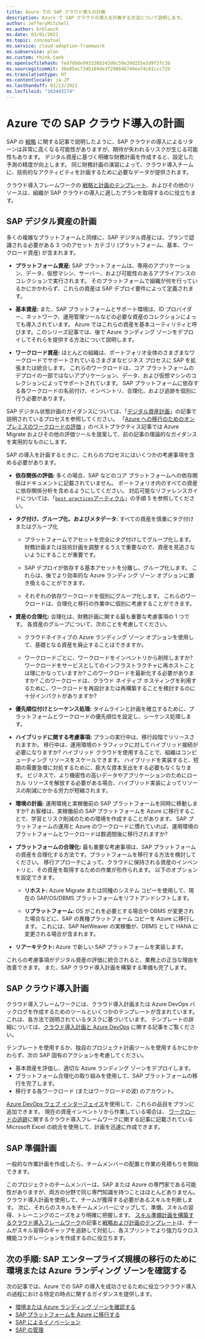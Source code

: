 ```yaml
---
title: Azure での SAP クラウド導入の計画
description: Azure で SAP クラウドの導入を計画する方法について説明します。
author: JefferyMitchell
ms.author: brblanch
ms.date: 03/01/2021
ms.topic: conceptual
ms.service: cloud-adoption-framework
ms.subservice: plan
ms.custom: think-tank
ms.openlocfilehash: fed7db6e993326b242d6c59e39d255e1d9f2fc3b
ms.sourcegitcommit: 36e85ac734b184de3f29884b744ea74c81ccc72b
ms.translationtype: HT
ms.contentlocale: ja-JP
ms.lasthandoff: 03/13/2021
ms.locfileid: "103443174"
---
```

# <a name="plan-for-sap-cloud-adoption-in-azure"></a>Azure での SAP クラウド導入の計画

SAP の [戦略](./strategy.md) に関する記事で説明したように、SAP クラウドの導入によるリターンは非常に高くなる可能性がありますが、期待が失われるリスクが生じる可能性もあります。 デジタル資産に基づく明確な財務計画を作成すると、設定した予測の精度が向上します。 同じ財務計画の演習によって、クラウド導入チームに、技術的なアクティビティを計画するために必要なデータが提供されます。

クラウド導入フレームワークの [戦略と計画のテンプレート](https://raw.githubusercontent.com/microsoft/CloudAdoptionFramework/master/plan/cloud-adoption-framework-strategy-and-plan-template.docx)、およびその他のリソースは、組織が SAP クラウドの導入に適したプランを取得するのに役立ちます。

## <a name="sap-digital-estate-planning"></a>SAP デジタル資産の計画

多くの複雑なプラットフォームと同様に、SAP デジタル資産には、プランで認識される必要がある 3 つのアセット カテゴリ (プラットフォーム、基本、ワークロード資産) が含まれます。

- **プラットフォーム資産:** SAP プラットフォームは、専用のアプリケーション、データ、仮想マシン、サーバー、および可能性のあるアプライアンスのコレクションで実行されます。 そのプラットフォームで組織が何を行っているかにかかわらず、これらの資産は SAP デプロイ要件によって定義されます。

- **基本資産:** また、SAP プラットフォームとサポート環境は、ID プロバイダー、ネットワーク、運用管理ツールなどの必要な資産のコレクションによっても導入されています。 Azure ではこれらの資産を基本ユーティリティと呼びます。このシリーズ記事では、後で Azure ランディング ゾーンをデプロイしてそれらを提供する方法について説明します。

- **ワークロード資産:** ほとんどの組織は、ポートフォリオ全体のさまざまなワークロードでサポートされているさまざまなビジネス プロセスに SAP を拡張または統合します。 これらのワークロードは、コア プラットフォームのデプロイの一部ではないアプリケーション、データ、および仮想マシンのコレクションによってサポートされています。 SAP プラットフォームに依存する各ワークロードの名前付け、インベントリ、合理化、および追跡を個別に行う必要があります。

SAP デジタル状態計画のガイダンスについては、「[デジタル資産計画](../../digital-estate/inventory.md)」の記事で説明されているプロセスを参照してください。 「[Azure への移行のためのオンプレミスのワークロードの評価](../../plan/contoso-migration-assessment.md) 」のベストプラクティス記事では Azure Migrate およびその他の評価ツールを提案して、前の記事の理論的なガイダンスを実用的なものにします。

SAP の導入を計画するときに、これらのプロセスにはいくつかの考慮事項を含める必要があります。

- **依存関係の評価:** 多くの場合、SAP などのコア プラットフォームへの依存関係はドキュメントに記載されていません。 ポートフォリオ内のすべての資産に依存関係分析を含めるようにしてください。 対応可能なリファレンスガイドについては、「[`best practices`アーティクル](../../plan/contoso-migration-assessment.md#step-5-prepare-for-dependency-analysis)」の手順 5 を参照してください。

- **タグ付け、グループ化、およびメタデータ:** すべての資産を慎重にタグ付けまたはグループ化

  - プラットフォームでアセットを完全にタグ付けしてグループ化します。 財務計画または技術計画を調整するうえで重要なので、資産を見逃さないようにすることが重要です。

  - SAP デプロイが依存する基本アセットを分離し、グループ化します。 これらは、後でより効率的な Azure ランディング ゾーン オプションに置き換えることができます。

  - それぞれの依存ワークロードを個別にグループ化します。 これらのワークロードは、合理化と移行の作業中に個別に考慮することができます。

- **資産の合理化:** 合理化は、財務計画に関する最も重要な考慮事項の 1 つです。 各資産のグループについて、次のことを考慮してください。

  - クラウドネイティブの Azure ランディング ゾーン オプションを使用して、基礎となる資産を廃止することはできますか。

  - ワークロードごとに、ワークロードをインベントリから削除しますか? ワークロードをサービスとしてのインフラストラクチャに再ホストことは理にかなっていますか? このワークロードを最新化する必要がありますか? このワークロードは、クラウド ネイティブ ホスティングを利用するために、ワークロードを再設計または再構築することを検討するのに十分インパクトがありますか?

- **優先順位付けとシーケンス処理:** タイムラインと計画を確立するために、プラットフォームとワークロードの優先順位を設定し、シーケンス処理します。

- **ハイブリッドに関する考慮事項:** プランの実行中は、移行段階でリリースされますか。 移行中は、運用環境のトラフィックに対してハイブリッド接続が必要になりますか? ハイブリッド クラウドを使用することで、組織はコンピューティング リソースをスケールできます。 ハイブリッドを実装すると、短期の需要急増に対処するために、膨大な資本支出をする必要もなくなります。 ビジネスで、より機密性の高いデータやアプリケーションのためにローカル リソースを解放する必要がある場合、ハイブリッド実装によってリソースの削減にかかる労力が短縮されます。

- **環境の計画:** 運用環境と実稼働前の SAP プラットフォームを同時に移動しますか? お客様は、実稼働前の SAP プラットフォームを Azure に移行することで、学習とリスク削減のための環境を作成することがあります。 SAP プラットフォームの運用と Azure のワークロードに慣れていれば、運用環境のプラットフォームとワークロードは数週間後に移行されますか?

- **プラットフォームの合理化:** 最も重要な考慮事項は、SAP プラットフォームの資産を合理化する方法です。プラットフォームを移行する方法を検討してください。 移行アプローチによって、クラウドに保持される資産のインベントリと、その資産を取得するための作業が形作られます。 以下のオプションを設定できます。

  - **リホスト:** Azure Migrate または同種のシステム コピーを使用して、現在の SAP/OS/DBMS プラットフォームをリフトアンドシフトします。

  - **リプラットフォーム:** OS がこれを必要とする場合や DBMS が変更された場合などに、SAP の異種プラットフォーム コピーを Azure に移行します。 これには、SAP NetWeaver の実稼働が、DBMS として HANA に変更される場合が含まれます。

- **リアーキテクト:** Azure で新しい SAP プラットフォームを実装します。

これらの考慮事項がデジタル資産の評価に統合されると、業務上の正当な理由を改善できます。 また、SAP クラウド導入計画を構築する準備も完了します。

## <a name="sap-cloud-adoption-plan"></a>SAP クラウド導入計画

クラウド導入フレームワークには、クラウド導入計画または Azure DevOps バックログを作成するためのツールといくつかのテンプレートが含まれています。これは、各方法で説明されているタスクに基づいています。 テンプレートの詳細については、[クラウド導入計画と Azure DevOps](../../plan/template.md) に関する記事をご覧ください。

テンプレートを使用するか、独自のプロジェクト計画ツールを使用するかにかかわらず、次の SAP 固有のアクションを考慮してください。

- 基本資産を評価し、適切な Azure ランディング ゾーンをデプロイします。
- プラットフォーム合理化の取り組みを使用して、SAP プラットフォームの移行を完了します。
- 移行する各ワークロード (またはワークロードの波) のアカウント。

[Azure DevOps ウェブ インターフェイス](/azure/devops/project/navigation/)を使用して、これらの品目をプランに追加できます。 現在の資産インベントリから作業している場合は、 [ワークロードの追跡](../../plan/workloads.md)に関するクラウド導入フレームワークに関する記事に記載されている Microsoft Excel の統合を使用して、計画を迅速に作成できます。

## <a name="sap-readiness-plan"></a>SAP 準備計画

一般的な作業計画を作成したら、チームメンバーの配置と作業の見積もりを開始できます。

このプロジェクトのチームメンバーは、SAP または Azure の専門家である可能性がありますが、両方の分野で同じ専門知識を持つことはほとんどありません。 クラウド導入計画を使用して、チームが獲得する必要があるスキルを判断します。 次に、それらのスキルをチームメンバーにマップして、準備、スキルの習得、トレーニングのニーズをより明確に把握します。 [スキル準備計画を構築するクラウド導入フレームワーク](../../plan/adapt-roles-skills-processes.md)の記事と[戦略および計画のテンプレート](https://raw.githubusercontent.com/microsoft/CloudAdoptionFramework/master/plan/cloud-adoption-framework-strategy-and-plan-template.docx)は、チームがスキル習得のギャップを追跡して対処し、各スプリントでより強力なクロス機能コラボレーションを作成するのに役立ちます。

## <a name="next-step-review-your-environment-or-azure-landing-zone-for-an-sap-enterprise-scale-migration"></a>次の手順: SAP エンタープライズ規模の移行のために環境または Azure ランディング ゾーンを確認する

次の記事では、Azure での SAP の導入を成功させるために役立つクラウド導入の過程における特定の時点に関するガイダンスを提供します。

- [環境または Azure ランディング ゾーンを確認する](./ready.md)
- [SAP プラットフォームを Azure に移行する](./migrate.md)
- [SAP によるイノベーション](./innovate.md)
- [SAP の管理](./manage.md)
